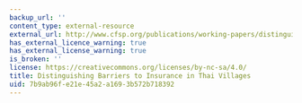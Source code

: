 ```yaml
---
backup_url: ''
content_type: external-resource
external_url: http://www.cfsp.org/publications/working-papers/distinguishing-barriers-insurance-thai-villages#.UiiAZT_hc0k
has_external_licence_warning: true
has_external_license_warning: true
is_broken: ''
license: https://creativecommons.org/licenses/by-nc-sa/4.0/
title: Distinguishing Barriers to Insurance in Thai Villages
uid: 7b9ab96f-e21e-45a2-a169-3b572b718392
---
```

